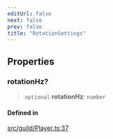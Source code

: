 ```yaml
---
editUrl: false
next: false
prev: false
title: "RotationSettings"
---
```


## Properties

### rotationHz?

> `optional` **rotationHz**: `number`

#### Defined in

[src/guild/Player.ts:37](https://github.com/shipgirlproject/shoukaku/blob/f3e4f8953c070c0cdfec493d072e6a22e3555895/src/guild/Player.ts#L37)
